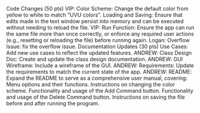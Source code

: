 Code Changes (50 pts)
VIP: Color Scheme: Change the default color from yellow to white to match "UVU colors".
Loading and Saving: Ensure that edits made in the text window persist into memory and can be executed without needing to reload the file.
VIP: Run Function: Ensure the app can run the same file more than once correctly, or enforce any required user actions (e.g., resetting or reloading the file) before running again.
Logan: Overflow Issue:  fix the overflow issue.
Documentation Updates (30 pts)
Use Cases: Add new use cases to reflect the updated features.
ANDREW: Class Design Doc: Create and update the class design documentation.
ANDREW: GUI Wireframe: Include a wireframe of the GUI.
ANDREW: Requirements: Update the requirements to match the current state of the app.
ANDREW: README: Expand the README to serve as a comprehensive user manual, covering:
Menu options and their functions.
Instructions on changing the color scheme.
Functionality and usage of the Add Command button.
Functionality and usage of the Delete Command button.
Instructions on saving the file before and after running the program.